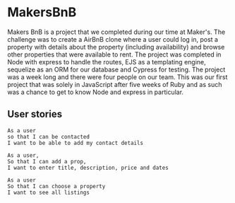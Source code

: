 # MakersBnB
  
  Makers BnB is a project that we completed during our time at Maker's. The challenge was to create a AirBnB clone where a user could log in, post a property with details about the property (including availability) and browse other properties that were available to rent. 
  The project was completed in Node with express to handle the routes, EJS as a templating engine, sequelize as an ORM for our database and Cypress for testing. 
  The project was a week long and there were four people on our team. This was our first project that was solely in JavaScript after five weeks of Ruby and as such was a chance to get to know Node and express in particular.
  
User stories
------------
```
As a user
so that I can be contacted
I want to be able to add my contact details
```
```
As a user,
So that I can add a prop,
I want to enter title, description, price and dates
```
```
As a user
So that I can choose a property
I want to see all listings
```


